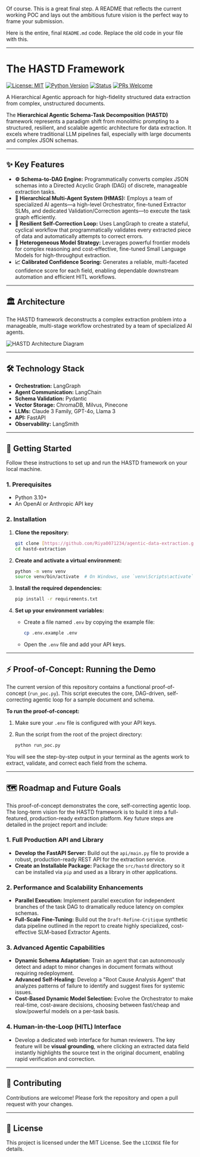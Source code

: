 Of course. This is a great final step. A README that reflects the current working POC and lays out the ambitious future vision is the perfect way to frame your submission.

Here is the entire, final `README.md` code. Replace the old code in your file with this.

-----

# The HASTD Framework

[![License: MIT](https://img.shields.io/badge/License-MIT-blue.svg)](https://opensource.org/licenses/MIT)
[![Python Version](https://img.shields.io/badge/python-3.10+-blue.svg)](https://www.python.org/downloads/)
[![Status](https://img.shields.io/badge/status-proof--of--concept-orange.svg)]()
[![PRs Welcome](https://img.shields.io/badge/PRs-welcome-brightgreen.svg?style=flat-square)](http://makeapullrequest.com)

A Hierarchical Agentic approach for high-fidelity structured data extraction from complex, unstructured documents.

The **Hierarchical Agentic Schema-Task Decomposition (HASTD)** framework represents a paradigm shift from monolithic prompting to a structured, resilient, and scalable agentic architecture for data extraction. It excels where traditional LLM pipelines fail, especially with large documents and complex JSON schemas.

---

## ✨ Key Features

* **⚙️ Schema-to-DAG Engine:** Programmatically converts complex JSON schemas into a Directed Acyclic Graph (DAG) of discrete, manageable extraction tasks.
* **🤖 Hierarchical Multi-Agent System (HMAS):** Employs a team of specialized AI agents—a high-level Orchestrator, fine-tuned Extractor SLMs, and dedicated Validation/Correction agents—to execute the task graph efficiently.
* **🔄 Resilient Self-Correction Loop:** Uses LangGraph to create a stateful, cyclical workflow that programmatically validates every extracted piece of data and automatically attempts to correct errors.
* **🎯 Heterogeneous Model Strategy:** Leverages powerful frontier models for complex reasoning and cost-effective, fine-tuned Small Language Models for high-throughput extraction.
* **📈 Calibrated Confidence Scoring:** Generates a reliable, multi-faceted confidence score for each field, enabling dependable downstream automation and efficient HITL workflows.

---

## 🏛️ Architecture

The HASTD framework deconstructs a complex extraction problem into a manageable, multi-stage workflow orchestrated by a team of specialized AI agents.

![HASTD Architecture Diagram](https://drive.google.com/file/d/1W-Y5EA3HkRcmFOumqLblAwJ0_snQc7dw/view?usp=sharing)

---

## 🛠️ Technology Stack

* **Orchestration:** LangGraph
* **Agent Communication:** LangChain
* **Schema Validation:** Pydantic
* **Vector Storage:** ChromaDB, Milvus, Pinecone
* **LLMs:** Claude 3 Family, GPT-4o, Llama 3
* **API:** FastAPI
* **Observability:** LangSmith

---

## 🚀 Getting Started

Follow these instructions to set up and run the HASTD framework on your local machine.

### 1. Prerequisites

* Python 3.10+
* An OpenAI or Anthropic API key

### 2. Installation

1.  **Clone the repository:**
    ```bash
    git clone [https://github.com/Riya0071234/agentic-data-extraction.git](https://github.com/Riya0071234/agentic-data-extraction.git)
    cd hastd-extraction
    ```

2.  **Create and activate a virtual environment:**
    ```bash
    python -m venv venv
    source venv/bin/activate  # On Windows, use `venv\Scripts\activate`
    ```

3.  **Install the required dependencies:**
    ```bash
    pip install -r requirements.txt
    ```

4.  **Set up your environment variables:**
    * Create a file named `.env` by copying the example file:
        ```bash
        cp .env.example .env
        ```
    * Open the `.env` file and add your API keys.

---

## ⚡ Proof-of-Concept: Running the Demo

The current version of this repository contains a functional proof-of-concept (`run_poc.py`). This script executes the core, DAG-driven, self-correcting agentic loop for a sample document and schema.

**To run the proof-of-concept:**

1.  Make sure your `.env` file is configured with your API keys.
2.  Run the script from the root of the project directory:

    ```bash
    python run_poc.py
    ```

You will see the step-by-step output in your terminal as the agents work to extract, validate, and correct each field from the schema.

---

## 🗺️ Roadmap and Future Goals

This proof-of-concept demonstrates the core, self-correcting agentic loop. The long-term vision for the HASTD framework is to build it into a full-featured, production-ready extraction platform. Key future steps are detailed in the project report and include:

### 1. Full Production API and Library
* **Develop the FastAPI Server:** Build out the `api/main.py` file to provide a robust, production-ready REST API for the extraction service.
* **Create an Installable Package:** Package the `src/hastd` directory so it can be installed via `pip` and used as a library in other applications.

### 2. Performance and Scalability Enhancements
* **Parallel Execution:** Implement parallel execution for independent branches of the task DAG to dramatically reduce latency on complex schemas.
* **Full-Scale Fine-Tuning:** Build out the `Draft-Refine-Critique` synthetic data pipeline outlined in the report to create highly specialized, cost-effective SLM-based Extractor Agents.

### 3. Advanced Agentic Capabilities
* **Dynamic Schema Adaptation:** Train an agent that can autonomously detect and adapt to minor changes in document formats without requiring redeployment.
* **Advanced Self-Healing:** Develop a "Root Cause Analysis Agent" that analyzes patterns of failure to identify and suggest fixes for systemic issues.
* **Cost-Based Dynamic Model Selection:** Evolve the Orchestrator to make real-time, cost-aware decisions, choosing between fast/cheap and slow/powerful models on a per-task basis.

### 4. Human-in-the-Loop (HITL) Interface
* Develop a dedicated web interface for human reviewers. The key feature will be **visual grounding**, where clicking an extracted data field instantly highlights the source text in the original document, enabling rapid verification and correction.

---

## 🤝 Contributing

Contributions are welcome! Please fork the repository and open a pull request with your changes.

---

## 📄 License

This project is licensed under the MIT License. See the `LICENSE` file for details.
````
